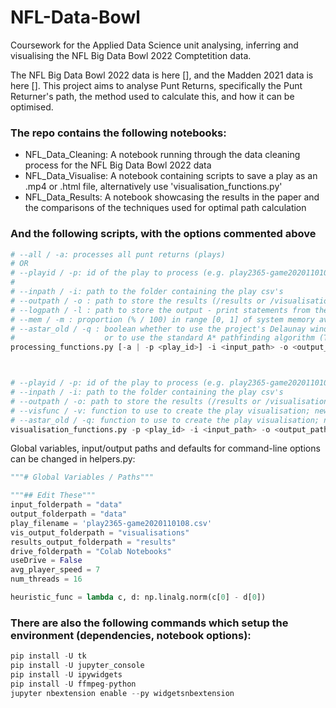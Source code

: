 # NFL-Data-Bowl

Coursework for the Applied Data Science unit analysing, inferring and visualising the NFL Big Data Bowl 2022 Comptetition data.

The NFL Big Data Bowl 2022 data is here [], and the Madden 2021 data is here []. This project aims to analyse Punt Returns, specifically the
Punt Returner's path, the method used to calculate this, and how it can be optimised.

### The repo contains the following notebooks:

* NFL_Data_Cleaning: A notebook running through the data cleaning process for the NFL Big Data Bowl 2022 data
* NFL_Data_Visualise: A notebook containing scripts to save a play as an .mp4 or .html file, alternatively use 'visualisation_functions.py'
* NFL_Data_Results: A notebook showcasing the results in the paper and the comparisons of the techniques used for optimal path calculation

### And the following scripts, with the options commented above

```py
# --all / -a: processes all punt returns (plays)  
# OR 
# --playid / -p: id of the play to process (e.g. play2365-game2020110108)
#
# --inpath / -i: path to the folder containing the play csv's   
# --outpath / -o : path to store the results (/results or /visualisations)
# --logpath / -l : path to store the output - print statements from the logger
# --mem / -m : proportion (% / 100) in range [0, 1] of system memory available during processing (default=0.8=80%)
# --astar_old / -q : boolean whether to use the project's Delaunay window implementation of A* (default, False) 
#                    or to use the standard A* pathfinding algorithm (True)
processing_functions.py [-a | -p <play_id>] -i <input_path> -o <output_path> -l <logfile_full_filepath> -m <percentage_of_mem_usage_allowed> -q



# --playid / -p: id of the play to process (e.g. play2365-game2020110108)
# --inpath / -i: path to the folder containing the play csv's   
# --outpath / -o: path to store the results (/results or /visualisations)
# --visfunc / -v: function to use to create the play visualisation; new/old/funcanim
# --astar_old / -q: function to use to create the play visualisation; new/old/funcanim
visualisation_functions.py -p <play_id> -i <input_path> -o <output_path> -v <"new"/"old"/"funcanim"> -q
```

Global variables, input/output paths and defaults for command-line options can be changed in helpers.py:

```py
"""# Global Variables / Paths"""

"""## Edit These"""
input_folderpath = "data"
output_folderpath = "data"
play_filename = 'play2365-game2020110108.csv'
vis_output_folderpath = "visualisations"
results_output_folderpath = "results"
drive_folderpath = "Colab Notebooks"
useDrive = False
avg_player_speed = 7
num_threads = 16

heuristic_func = lambda c, d: np.linalg.norm(c[0] - d[0])
```

### There are also the following commands which setup the environment (dependencies, notebook options):

```py
pip install -U tk
pip install -U jupyter_console
pip install -U ipywidgets
pip install -U ffmpeg-python
jupyter nbextension enable --py widgetsnbextension
```